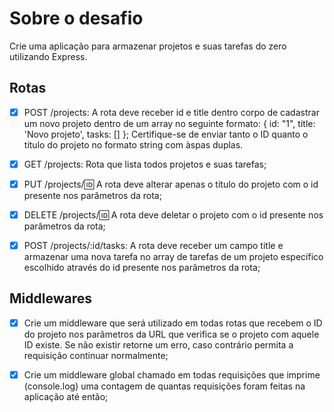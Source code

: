 # Sobre o desafio

Crie uma aplicação para armazenar projetos e suas tarefas do zero utilizando Express.

## Rotas

- [x] POST /projects: A rota deve receber id e title dentro corpo de cadastrar um novo projeto dentro de um array no seguinte formato: { id: "1", title: 'Novo projeto', tasks: [] }; Certifique-se de enviar tanto o ID quanto o título do projeto no formato string com àspas duplas.

- [x] GET /projects: Rota que lista todos projetos e suas tarefas;

- [x] PUT /projects/:id: A rota deve alterar apenas o título do projeto com o id presente nos parâmetros da rota;

- [x] DELETE /projects/:id: A rota deve deletar o projeto com o id presente nos parâmetros da rota;

- [x] POST /projects/:id/tasks: A rota deve receber um campo title e armazenar uma nova tarefa no array de tarefas de um projeto específico escolhido através do id presente nos parâmetros da rota;

## Middlewares

- [x] Crie um middleware que será utilizado em todas rotas que recebem o ID do projeto nos parâmetros da URL que verifica se o projeto com aquele ID existe. Se não existir retorne um erro, caso contrário permita a requisição continuar normalmente;

- [x] Crie um middleware global chamado em todas requisições que imprime (console.log) uma contagem de quantas requisições foram feitas na aplicação até então;
